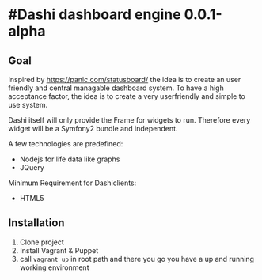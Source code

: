 #Dashi dashboard engine 0.0.1-alpha
========================

## Goal
Inspired by https://panic.com/statusboard/ the idea is to create an user friendly and central managable dashboard system. To have a high acceptance factor, the idea is to create a very userfriendly and simple to use system.

Dashi itself will only provide the Frame for widgets to run. Therefore every widget will be a Symfony2 bundle and independent.

A few technologies are predefined:
 - Nodejs for life data like graphs
 - JQuery

Minimum Requirement for Dashiclients:
- HTML5

## Installation
1. Clone project
2. Install Vagrant & Puppet
3. call `vagrant up` in root path and there you go you have a up and running working environment






